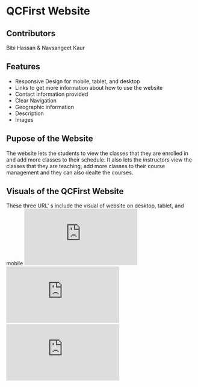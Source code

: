# QCFirst Website

## Contributors
Bibi Hassan & Navsangeet Kaur

## Features
 * Responsive Design for mobile, tablet, and desktop
 * Links to get more information about how to use the website
 * Contact information provided
 * Clear Navigation
 * Geographic information
 * Description
 * Images



## Pupose of the Website
The website lets the students to view the classes that they are enrolled in and add more classes to their schedule.
It also lets the instructors view the classes that they are teaching, add more classes to their course management and they can also dealte the courses.





## Visuals of the QCFirst Website
These three URL' s include the visual of website on desktop, tablet, and mobile
![alt text](https://github.com/bhassan6621/qcfirst/blob/main/QCFirst_UI-UX/Desktop_UI_UX.pdf)
![alt text](https://github.com/bhassan6621/qcfirst/blob/main/QCFirst_UI-UX/Tablet_UI:UX.pdf)
![alt text](https://github.com/bhassan6621/qcfirst/blob/main/QCFirst_UI-UX/Mobile_UI_UX.pdf)
